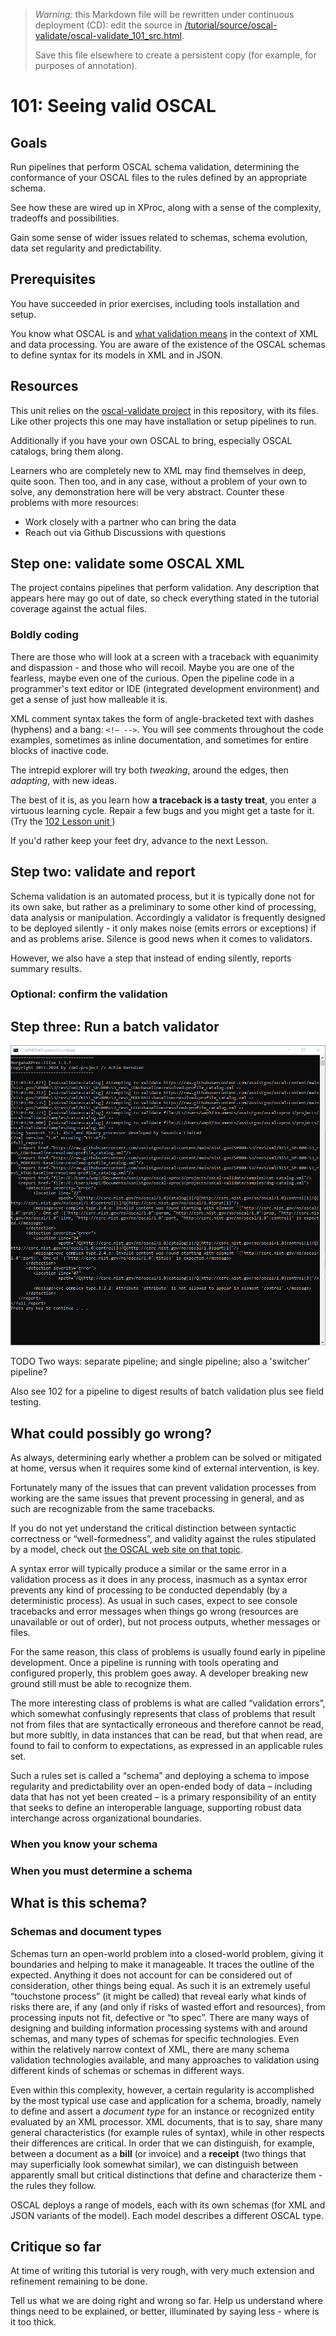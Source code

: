 

> *Warning:* this Markdown file will be rewritten under continuous deployment (CD): edit the source in [/tutorial/source/oscal-validate/oscal-validate_101_src.html](../../../tutorial/source/oscal-validate/oscal-validate_101_src.html).
> 
> Save this file elsewhere to create a persistent copy (for example, for purposes of annotation).

# 101: Seeing valid OSCAL

## Goals

Run pipelines that perform OSCAL schema validation, determining the conformance of your OSCAL files to the rules defined by an appropriate schema.

See how these are wired up in XProc, along with a sense of the complexity, tradeoffs and possibilities.

Gain some sense of wider issues related to schemas, schema evolution, data set regularity and predictability.

## Prerequisites

You have succeeded in prior exercises, including tools installation and setup.

 You know what OSCAL is and [what                   validation means](https://pages.nist.gov/OSCAL/resources/concepts/validation/) in the context of XML and data processing. You are aware of the existence of the OSCAL schemas to define syntax for its models in XML and in JSON.

## Resources

This unit relies on the [oscal-validate project](../../../projects/oscal-validate/readme.md) in this repository, with its files. Like other projects this one may have installation or setup pipelines to run.

Additionally if you have your own OSCAL to bring, especially OSCAL catalogs, bring them along.

Learners who are completely new to XML may find themselves in deep, quite soon. Then too, and in any case, without a problem of your own to solve, any demonstration here will be very abstract. Counter these problems with more resources:

* Work closely with a partner who can bring the data
* Reach out via Github Discussions with questions

## Step one: validate some OSCAL XML

The project contains pipelines that perform validation. Any description that appears here may go out of date, so check everything stated in the tutorial coverage against the actual files.

### Boldly coding

There are those who will look at a screen with a traceback with equanimity and dispassion - and those who will recoil. Maybe you are one of the fearless, maybe even one of the curious. Open the pipeline code in a programmer's text editor or IDE (integrated development environment) and get a sense of just how malleable it is.

XML comment syntax takes the form of angle-bracketed text with dashes (hyphens) and a bang: `<!– -->`. You will see comments throughout the code examples, sometimes as inline documentation, and sometimes for entire blocks of inactive code.

The intrepid explorer will try both *tweaking*, around the edges, then *adapting*, with new ideas.

The best of it is, as you learn how **a traceback is a tasty treat**, you enter a virtuous learning cycle. Repair a few bugs and you might get a taste for it. (Try the [102 Lesson unit ](oscal-validate_102.md))

If you'd rather keep your feet dry, advance to the next Lesson.

## Step two: validate and report

Schema validation is an automated process, but it is typically done not for its own sake, but rather as a preliminary to some other kind of processing, data analysis or manipulation. Accordingly a validator is frequently designed to be deployed silently - it only makes noise (emits errors or exceptions) if and as problems arise. Silence is good news when it comes to validators.

However, we also have a step that instead of ending silently, reports summary results.

### Optional: confirm the validation

## Step three: Run a batch validator

![ugly-traceback.png](ugly-traceback.png)

TODO Two ways: separate pipeline; and single pipeline; also a 'switcher' pipeline?

 Also see 102 for a pipeline to digest results of batch validation plus see field testing.

## What could possibly go wrong?

As always, determining early whether a problem can be solved or mitigated at home, versus when it requires some kind of external intervention, is key.

Fortunately many of the issues that can prevent validation processes from working are the same issues that prevent processing in general, and as such are recognizable from the same tracebacks.

If you do not yet understand the critical distinction between syntactic correctness or &ldquo;well-formedness&rdquo;, and validity against the rules stipulated by a model, check out [the OSCAL web site on that             topic](https://pages.nist.gov/OSCAL/resources/concepts/validation/).

A syntax error will typically produce a similar or the same error in a validation process as it does in any process, inasmuch as a syntax error prevents any kind of processing to be conducted dependably (by a deterministic process). As usual in such cases, expect to see console tracebacks and error messages when things go wrong (resources are unavailable or out of order), but not process outputs, whether messages or files.

For the same reason, this class of problems is usually found early in pipeline development. Once a pipeline is running with tools operating and configured properly, this problem goes away. A developer breaking new ground still must be able to recognize them.

The more interesting class of problems is what are called &ldquo;validation errors&rdquo;, which somewhat confusingly represents that class of problems that result not from files that are syntactically erroneous and therefore cannot be read, but more subltly, in data instances that can be read, but that when read, are found to fail to conform to expectations, as expressed in an applicable rules set.

Such a rules set is called a &ldquo;schema&rdquo; and deploying a schema to impose regularity and predictability over an open-ended body of data – including data that has not yet been created – is a primary responsibility of an entity that seeks to define an interoperable language, supporting robust data interchange across organizational boundaries.

### When you know your schema

### When you must determine a schema

## What is this schema?

### Schemas and document types

Schemas turn an open-world problem into a closed-world problem, giving it boundaries and helping to make it manageable. It traces the outline of the expected. Anything it does not account for can be considered out of consideration, other things being equal. As such it is an extremely useful &ldquo;touchstone process&rdquo; (it might be called) that reveal early what kinds of risks there are, if any (and only if risks of wasted effort and resources), from processing inputs not fit, defective or &ldquo;to spec&rdquo;. There are many ways of designing and building information processing systems with and around schemas, and many types of schemas for specific technologies. Even within the relatively narrow context of XML, there are many schema validation technologies available, and many approaches to validation using different kinds of schemas or schemas in different ways.

Even within this complexity, however, a certain regularity is accomplished by the most typical use case and application for a schema, broadly, namely to define and assert a *document type* for an instance or recognized entity evaluated by an XML processor. XML documents, that is to say, share many general characteristics (for example rules of syntax), while in other respects their differences are critical. In order that we can distinguish, for example, between a document as a **bill** (or invoice) and a **receipt** (two things that may superficially look somewhat similar), we can distinguish between apparently small but critical distinctions that define and characterize them - the rules they follow.

OSCAL deploys a range of models, each with its own schemas (for XML and JSON variants of the model). Each model describes a different OSCAL type.

## Critique so far

At time of writing this tutorial is very rough, with very much extension and refinement remaining to be done.

Tell us what we are doing right and wrong so far. Help us understand where things need to be explained, or better, illuminated by saying less - where is it too thick.

